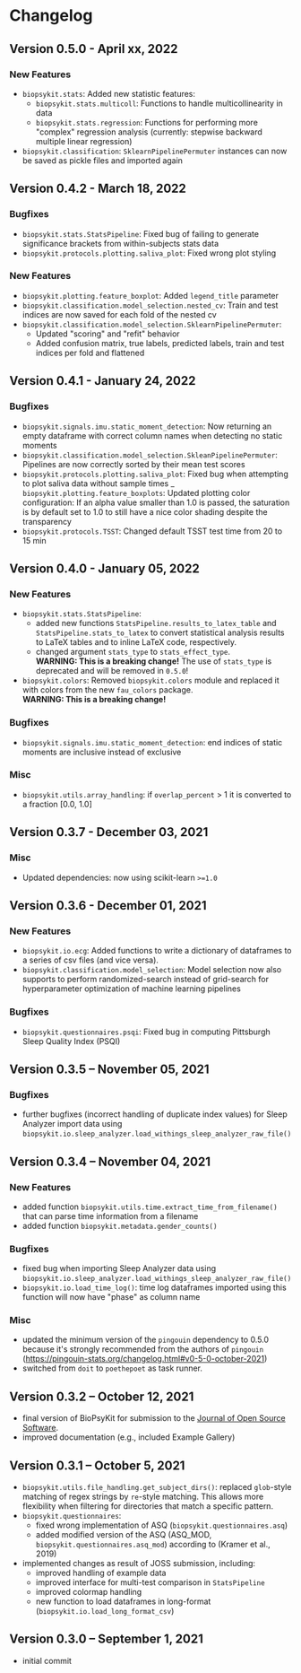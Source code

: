 # Changelog

## Version 0.5.0 - April xx, 2022
### New Features
- `biopsykit.stats`: Added new statistic features:
  - `biopsykit.stats.multicoll`: Functions to handle multicollinearity in data
  - `biopsykit.stats.regression`: Functions for performing more "complex" regression analysis 
    (currently: stepwise backward multiple linear regression)
- `biopsykit.classification`: `SklearnPipelinePermuter` instances can now be saved as pickle files and imported again

## Version 0.4.2 - March 18, 2022
### Bugfixes
- `biopsykit.stats.StatsPipeline`: Fixed bug of failing to generate significance brackets from within-subjects 
  stats data
- `biopsykit.protocols.plotting.saliva_plot`: Fixed wrong plot styling

### New Features
- `biopsykit.plotting.feature_boxplot`: Added `legend_title` parameter
- `biopsykit.classification.model_selection.nested_cv`: Train and test indices are now saved for each fold of the nested cv
- `biopsykit.classification.model_selection.SklearnPipelinePermuter`:
  - Updated "scoring" and "refit" behavior
  - Added confusion matrix, true labels, predicted labels, train and test indices per fold and flattened


## Version 0.4.1 - January 24, 2022
### Bugfixes
- `biopsykit.signals.imu.static_moment_detection`: Now returning an empty dataframe with correct column names when 
  detecting no static moments
- `biopsykit.classification.model_selection.SkleanPipelinePermuter`: Pipelines are now correctly sorted by their 
  mean test scores
- `biopsykit.protocols.plotting.saliva_plot`: Fixed bug when attempting to plot saliva data without sample times
_ `biopsykit.plotting.feature_boxplots`: Updated plotting color configuration: If an alpha value smaller than 1.0 is 
  passed, the saturation is by default set to 1.0 to still have a nice color shading despite the transparency
- `biopsykit.protocols.TSST`: Changed default TSST test time from 20 to 15 min

## Version 0.4.0 - January 05, 2022
### New Features
- `biopsykit.stats.StatsPipeline`:
  - added new functions `StatsPipeline.results_to_latex_table` and `StatsPipeline.stats_to_latex` 
    to convert statistical analysis results to LaTeX tables and to inline LaTeX code, respectively. 
  - changed argument `stats_type` to `stats_effect_type`.  
    **WARNING: This is a breaking change!** The use of `stats_type` is deprecated and will be removed in `0.5.0`!
- `biopsykit.colors`: Removed `biopsykit.colors` module and replaced it with colors from the new `fau_colors` package.  
  **WARNING: This is a breaking change!**
### Bugfixes
- `biopsykit.signals.imu.static_moment_detection`: end indices of static moments are inclusive instead of exclusive
### Misc
- `biopsykit.utils.array_handling`: if `overlap_percent` > 1 it is converted to a fraction [0.0, 1.0]

## Version 0.3.7 - December 03, 2021
### Misc
- Updated dependencies: now using scikit-learn `>=1.0`

## Version 0.3.6 - December 01, 2021
### New Features
- `biopsykit.io.ecg`: Added functions to write a dictionary of dataframes to a series of csv files (and vice versa).
- `biopsykit.classification.model_selection`: Model selection now also supports to perform randomized-search instead 
  of grid-search for hyperparameter optimization of machine learning pipelines 
### Bugfixes
- `biopsykit.questionnaires.psqi`: Fixed bug in computing Pittsburgh Sleep Quality Index (PSQI)

## Version 0.3.5 – November 05, 2021
### Bugfixes
- further bugfixes (incorrect handling of duplicate index values) for Sleep Analyzer import data using
  `biopsykit.io.sleep_analyzer.load_withings_sleep_analyzer_raw_file()`


## Version 0.3.4 – November 04, 2021
### New Features
- added function `biopsykit.utils.time.extract_time_from_filename()` that can parse time information from a filename
- added function `biopsykit.metadata.gender_counts()`
### Bugfixes
- fixed bug when importing Sleep Analyzer data using
  `biopsykit.io.sleep_analyzer.load_withings_sleep_analyzer_raw_file()`
- `biopsykit.io.load_time_log()`: time log dataframes imported using this function will now have "phase" as column name
### Misc
- updated the minimum version of the `pingouin` dependency to 0.5.0 because it's strongly recommended from the authors 
  of `pingouin` (https://pingouin-stats.org/changelog.html#v0-5-0-october-2021)
- switched from `doit` to `poethepoet` as task runner.

## Version 0.3.2 – October 12, 2021
- final version of BioPsyKit for submission to the [Journal of Open Source Software](https://joss.theoj.org/).
- improved documentation (e.g., included Example Gallery)

## Version 0.3.1 – October 5, 2021
- `biopsykit.utils.file_handling.get_subject_dirs()`: replaced `glob`-style matching of regex strings 
  by `re`-style matching. This allows more flexibility when filtering for directories that match a specific pattern. 
- `biopsykit.questionnaires`:
  - fixed wrong implementation of ASQ (`biopsykit.questionnaires.asq`)
  - added modified version of the ASQ (ASQ_MOD, `biopsykit.questionnaires.asq_mod`) according to (Kramer et al., 2019)
- implemented changes as result of JOSS submission, including:
  - improved handling of example data
  - improved interface for multi-test comparison in `StatsPipeline`
  - improved colormap handling
  - new function to load dataframes in long-format (`biopsykit.io.load_long_format_csv`)

## Version 0.3.0 – September 1, 2021
- initial commit

